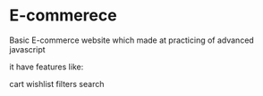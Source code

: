 # E-commerece


Basic E-commerce website which made at practicing of advanced javascript


it have features like:

cart 
wishlist
filters
search
